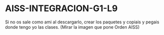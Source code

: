 # AISS-INTEGRACION-G1-L9

Si no os sale como ami al descargarlo, crear los paquetes y copiais y pegais donde tengo yo las clases. (Mirar la imagen que pone Orden AISS)

